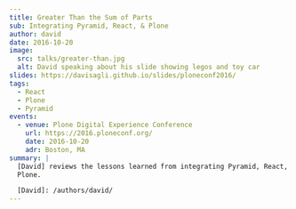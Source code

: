```yaml
---
title: Greater Than the Sum of Parts
sub: Integrating Pyramid, React, & Plone
author: david
date: 2016-10-20
image:
  src: talks/greater-than.jpg
  alt: David speaking about his slide showing legos and toy car
slides: https://davisagli.github.io/slides/ploneconf2016/
tags:
  - React
  - Plone
  - Pyramid
events:
  - venue: Plone Digital Experience Conference
    url: https://2016.ploneconf.org/
    date: 2016-10-20
    adr: Boston, MA
summary: |
  [David] reviews the lessons learned from integrating Pyramid, React, and
  Plone.

  [David]: /authors/david/
---
```

